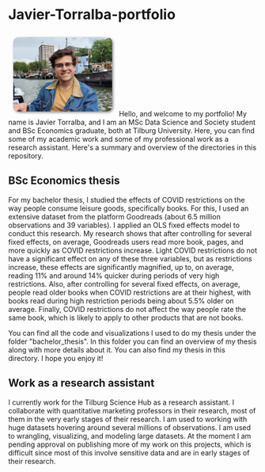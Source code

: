 # Javier-Torralba-portfolio
<img src="javier.png" alt="Javier Torralba" width="200" style="border-radius: 10px; box-shadow: 2px 2px 5px #888; margin: 10px;">
Hello, and welcome to my portfolio! My name is Javier Torralba, and I am an MSc Data Science and Society student and BSc Economics graduate, both at Tilburg University. Here, you can find some of
my academic work and some of my professional work as a research assistant. Here's a summary and overview of the directories in this repository. 


## BSc Economics thesis
For my bachelor thesis, I studied the effects of COVID restrictions on the way people consume leisure goods, specifically books. For this, I used an extensive dataset from the platform Goodreads (about 
6.5 million observations and 39 variables). I applied an OLS fixed effects model to conduct this research. My research shows that after controlling for several fixed effects, on average, Goodreads users read more book, pages, and more quickly as COVID restrictions increase. 
Light COVID restrictions do not have a significant effect on any of these three variables, but as restrictions increase, these effects are significantly magnified, up to, on average, 
reading 11% and around 14% quicker during periods of very high restrictions. Also, after controlling for several fixed effects, on average, people read older books when COVID restrictions are at their highest,
with books read during high restriction periods being about 5.5% older on average. Finally, COVID restrictions do not affect the way people rate the same book, which is likely to apply to other products
that are not books. 

You can find all the code and visualizations I used to do my thesis under the folder "bachelor_thesis". In this folder you can find an overview of my thesis along with more details about it. You can also find
my thesis in this directory. I hope you enjoy it!

## Work as a research assistant
I currently work for the Tilburg Science Hub as a research assistant. I collaborate with quantitative marketing professors in their research, most of them in the very early stages of their research.
I am used to working with huge datasets hovering around several millions of observations. I am used to wrangling, visualizing, and modeling large datasets. At the moment I am pending approval on publishing more of 
my work on this projects, which is difficult since most of this involve sensitive data and are in early stages of their research. 
